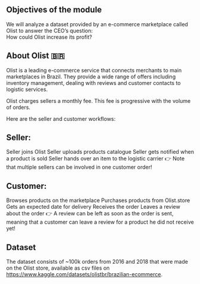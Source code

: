 ## Objectives of the module

We will analyze a dataset provided by an e-commerce marketplace called Olist to answer the CEO’s question:\
How could Olist increase its profit?

## About Olist 🇧🇷

Olist is a leading e-commerce service that connects merchants to main marketplaces in Brazil. They provide a wide range of offers including inventory management, dealing with reviews and customer contacts to logistic services.

Olist charges sellers a monthly fee. This fee is progressive with the volume of orders.

Here are the seller and customer workflows:

## Seller:

Seller joins Olist
Seller uploads products catalogue
Seller gets notified when a product is sold
Seller hands over an item to the logistic carrier
👉 Note that multiple sellers can be involved in one customer order!

## Customer:

Browses products on the marketplace
Purchases products from Olist.store
Gets an expected date for delivery
Receives the order
Leaves a review about the order
👉 A review can be left as soon as the order is sent, meaning that a customer can leave a review for a product he did not receive yet!

## Dataset
The dataset consists of ~100k orders from 2016 and 2018 that were made on the Olist store, available as csv files on https://www.kaggle.com/datasets/olistbr/brazilian-ecommerce.
